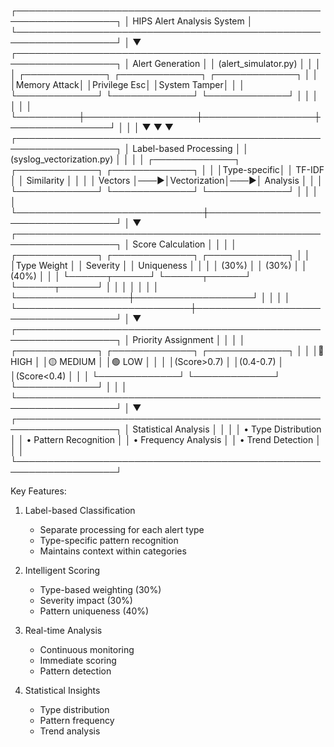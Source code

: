 ┌──────────────────────────────────────────────────────────────────┐
│                    HIPS Alert Analysis System                     │
└──────────────────────────────────────────────────────────────────┘
                              │
                              ▼
┌──────────────────────────────────────────────────────────────────┐
│                        Alert Generation                           │
│                    (alert_simulator.py)                          │
│                                                                  │
│   ┌─────────────┐    ┌─────────────┐    ┌─────────────┐        │
│   │Memory Attack│    │Privilege Esc│    │System Tamper│        │
│   └─────────────┘    └─────────────┘    └─────────────┘        │
│          │                  │                  │                 │
└──────────┼──────────────────┼──────────────────┼────────────────┘
           │                  │                  │
           ▼                  ▼                  ▼
┌──────────────────────────────────────────────────────────────────┐
│                     Label-based Processing                        │
│                  (syslog_vectorization.py)                       │
│                                                                  │
│   ┌─────────────┐    ┌─────────────┐    ┌─────────────┐        │
│   │Type-specific│    │  TF-IDF     │    │ Similarity  │        │
│   │  Vectors    │───▶│Vectorization│───▶│  Analysis   │        │
│   └─────────────┘    └─────────────┘    └─────────────┘        │
│                              │                                   │
└──────────────────────────────┼───────────────────────────────────┘
                              │
                              ▼
┌──────────────────────────────────────────────────────────────────┐
│                        Score Calculation                          │
│                                                                  │
│   ┌─────────────┐    ┌─────────────┐    ┌─────────────┐        │
│   │Type Weight  │    │  Severity   │    │ Uniqueness  │        │
│   │   (30%)     │    │    (30%)    │    │    (40%)    │        │
│   └──────┬──────┘    └──────┬──────┘    └──────┬──────┘        │
│          │                  │                   │                │
│          └──────────────────┼───────────────────┘                │
│                            │                                     │
└────────────────────────────┼─────────────────────────────────────┘
                            │
                            ▼
┌──────────────────────────────────────────────────────────────────┐
│                       Priority Assignment                         │
│                                                                  │
│   ┌─────────────┐    ┌─────────────┐    ┌─────────────┐        │
│   │🔴 HIGH      │    │🟡 MEDIUM    │    │🟢 LOW       │        │
│   │(Score>0.7)  │    │(0.4-0.7)    │    │(Score<0.4)  │        │
│   └─────────────┘    └─────────────┘    └─────────────┘        │
│                                                                  │
└──────────────────────────────────────────────────────────────────┘
                            │
                            ▼
┌──────────────────────────────────────────────────────────────────┐
│                    Statistical Analysis                           │
│                                                                  │
│   • Type Distribution                                            │
│   • Pattern Recognition                                          │
│   • Frequency Analysis                                           │
│   • Trend Detection                                              │
│                                                                  │
└──────────────────────────────────────────────────────────────────┘

Key Features:
1. Label-based Classification
   - Separate processing for each alert type
   - Type-specific pattern recognition
   - Maintains context within categories

2. Intelligent Scoring
   - Type-based weighting (30%)
   - Severity impact (30%)
   - Pattern uniqueness (40%)

3. Real-time Analysis
   - Continuous monitoring
   - Immediate scoring
   - Pattern detection

4. Statistical Insights
   - Type distribution
   - Pattern frequency
   - Trend analysis
